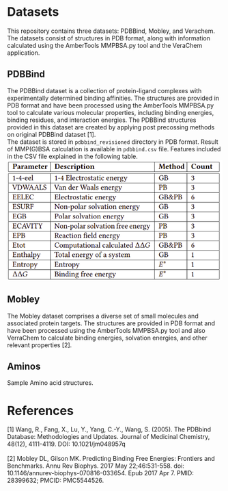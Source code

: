 # Datasets
This repository contains three datasets: PDBBind, Mobley, and Verachem. The datasets consist of structures in PDB format, along with information calculated using the AmberTools MMPBSA.py tool and the VeraChem application.

## PDBBind
The PDBBind dataset is a collection of protein-ligand complexes with experimentally determined binding affinities. The structures are provided in PDB format and have been processed using the AmberTools MMPBSA.py tool to calculate various molecular properties, including binding energies, binding residues, and interaction energies.
The PDBBind structures provided in this dataset are created by applying post precossing methods on original PDBBind dataset [1]. 
<br>
The dataset is stored in `pdbbind_revisioned` directory in PDB format.
Result of MMP(G)BSA calculation is available in `pdbbind.csv` file.
Features included in the CSV file explained in the following table.
<img src="../assets/dataset-pdbbind-features.png">
## Mobley
The Mobley dataset comprises a diverse set of small molecules and associated protein targets. The structures are provided in PDB format and have been processed using the AmberTools MMPBSA.py tool and also VerraChem to calculate binding energies, solvation energies, and other relevant properties [2].


## Aminos
Sample Amino acid structures.


# References
[1] Wang, R., Fang, X., Lu, Y., Yang, C.-Y., Wang, S. (2005). The PDBbind Database: Methodologies and Updates. Journal of Medicinal Chemistry, 48(12), 4111-4119. DOI: 10.1021/jm048957q
<br>
<br>
[2] Mobley DL, Gilson MK. Predicting Binding Free Energies: Frontiers and Benchmarks. Annu Rev Biophys. 2017 May 22;46:531-558. doi: 10.1146/annurev-biophys-070816-033654. Epub 2017 Apr 7. PMID: 28399632; PMCID: PMC5544526.
